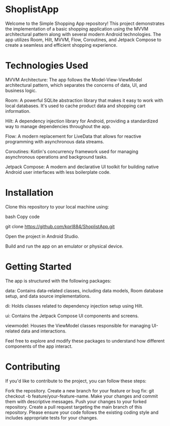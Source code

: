 # ShoplistApp
Welcome to the Simple Shopping App repository! This project demonstrates the implementation of a basic shopping application using the MVVM architectural pattern along with several modern Android technologies. The app utilizes Room, Hilt, MVVM, Flow, Coroutines, and Jetpack Compose to create a seamless and efficient shopping experience.


# Technologies Used

MVVM Architecture: The app follows the Model-View-ViewModel architectural pattern, which separates the concerns of data, UI, and business logic.

Room: A powerful SQLite abstraction library that makes it easy to work with local databases. It's used to cache product data and shopping cart information.

Hilt: A dependency injection library for Android, providing a standardized way to manage dependencies throughout the app.

Flow: A modern replacement for LiveData that allows for reactive programming with asynchronous data streams.

Coroutines: Kotlin's concurrency framework used for managing asynchronous operations and background tasks.

Jetpack Compose: A modern and declarative UI toolkit for building native Android user interfaces with less boilerplate code.

# Installation

Clone this repository to your local machine using:

bash
Copy code

git clone https://github.com/kprl884/ShoplistApp.git

Open the project in Android Studio.

Build and run the app on an emulator or physical device.

# Getting Started

The app is structured with the following packages:

data: Contains data-related classes, including data models, Room database setup, and data source implementations.

di: Holds classes related to dependency injection setup using Hilt.

ui: Contains the Jetpack Compose UI components and screens.

viewmodel: Houses the ViewModel classes responsible for managing UI-related data and interactions.

Feel free to explore and modify these packages to understand how different components of the app interact.


# Contributing

If you'd like to contribute to the project, you can follow these steps:

Fork the repository.
Create a new branch for your feature or bug fix: git checkout -b feature/your-feature-name.
Make your changes and commit them with descriptive messages.
Push your changes to your forked repository.
Create a pull request targeting the main branch of this repository.
Please ensure your code follows the existing coding style and includes appropriate tests for your changes.
